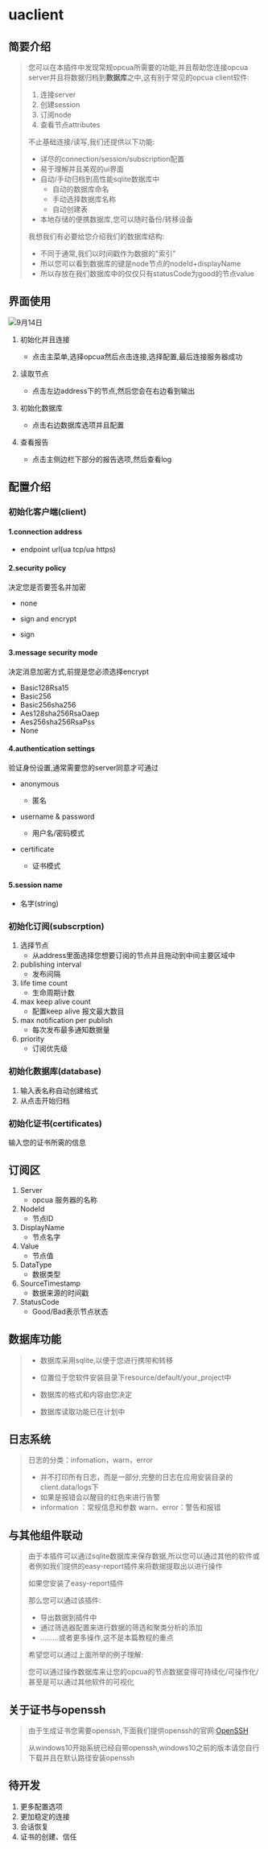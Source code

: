 # uaclient

## 简要介绍

>   您可以在本插件中发现常规opcua所需要的功能,并且帮助您连接opcua server并且将数据归档到**数据库**之中,这有别于常见的opcua client软件:
>
>   1.   连接server
>   2.   创建session
>   3.   订阅node
>   4.   查看节点attributes
>
>   不止基础连接/读写,我们还提供以下功能:
>
>   *   详尽的connection/session/subscription配置
>   *   易于理解并且美观的ui界面
>   *   自动/手动归档到高性能sqlite数据库中
>       *   自动的数据库命名
>       *   手动选择数据库名称
>       *   自动创建表
>   *   本地存储的便携数据库,您可以随时备份/转移设备
>
>   我想我们有必要给您介绍我们的数据库结构:
>
>   *   不同于通常,我们以时间戳作为数据的"索引"
>   *   所以您可以看到数据库的键是node节点的nodeId+displayName
>   *   所以存放在我们数据库中的仅仅只有statusCode为good的节点value

## 界面使用

![9月14日](https://pic-store-hhj.oss-cn-beijing.aliyuncs.com/img/9月14日.gif)

1.   初始化并且连接
     *   点击主菜单,选择opcua然后点击连接,选择配置,最后连接服务器成功

2.   读取节点
     *   点击左边address下的节点,然后您会在右边看到输出

3.   初始化数据库
     *   点击右边数据库选项并且配置

4.   查看报告
     *   点击主侧边栏下部分的报告选项,然后查看log

## 配置介绍

### 初始化客户端(client)

#### 1.connection address

*   endpoint url(ua tcp/ua https)

#### 2.security policy

决定您是否要签名并加密

*   none

*   sign and encrypt
*   sign

#### 3.message security mode

决定消息加密方式,前提是您必须选择encrypt

*   Basic128Rsa15
*   Basic256
*   Basic256sha256
*   Aes128sha256RsaOaep
*   Aes256sha256RsaPss
*   None

#### 4.authentication settings

验证身份设置,通常需要您的server同意才可通过

*   anonymous
    *   匿名

*   username & password
    *   用户名/密码模式

*   certificate
    *   证书模式


#### 5.session name

*   名字(string)

### 初始化订阅(subscrption)

1.   选择节点
     *   从address里面选择您想要订阅的节点并且拖动到中间主要区域中
2.   publishing interval
     *   发布间隔
3.   life time count
     *   生命周期计数
4.   max keep alive count
     *   配置keep alive 报文最大数目
5.   max notification per publish
     *   每次发布最多通知数据量
6.   priority
     *   订阅优先级

### 初始化数据库(database)

1.   输入表名称自动创建格式
2.   从点击开始归档

### 初始化证书(certificates)

输入您的证书所需的信息

## 订阅区

1.   Server
     *   opcua 服务器的名称
2.   NodeId
     *   节点ID
3.   DisplayName
     *   节点名字
4.   Value
     *   节点值
5.   DataType
     *   数据类型
6.   SourceTimestamp
     *   数据来源的时间戳
7.   StatusCode
     *   Good/Bad表示节点状态

## 数据库功能

>   *   数据库采用sqlite,以便于您进行携带和转移
>
>   *   位置位于您软件安装目录下resource/default/your_project中
>
>   *   数据库的格式和内容由您决定
>
>   *   数据库读取功能已在计划中

## 日志系统

>   日志的分类：infomation，warn，error
>
>   *   并不打印所有日志，而是一部分,完整的日志在应用安装目录的client.data/logs下
>   *   如果是报错会以醒目的红色来进行告警
>   *   information ：常规信息和参数
>       warn、error：警告和报错



## 与其他组件联动

>   由于本插件可以通过sqlite数据库来保存数据,所以您可以通过其他的软件或者例如我们提供的easy-report插件来将数据提取出以进行操作
>
>   如果您安装了easy-report插件
>
>   那么您可以通过该插件:
>
>   *   导出数据到插件中
>   *   通过筛选器配置来进行数据的筛选和聚类分析的添加
>   *   .........或者更多操作,这不是本篇教程的重点
>
>   希望您可以通过上面所举的例子理解:
>
>   您可以通过操作数据库来让您的opcua的节点数据变得可持续化/可操作化/甚至是可以通过其他软件的可视化

## 关于证书与openssh

>   由于生成证书您需要openssh,下面我们提供openssh的官网:[OpenSSH](https://www.openssh.com/)
>
>   从windows10开始系统已经自带openssh,windows10之前的版本请您自行下载并且在默认路径安装openssh

## 待开发

1. 更多配置选项
2. 更加稳定的连接
3. 会话恢复
4. 证书的创建、信任
